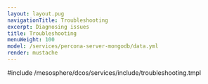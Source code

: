 ```yaml
---
layout: layout.pug
navigationTitle: Troubleshooting
excerpt: Diagnosing issues
title: Troubleshooting
menuWeight: 100
model: /services/percona-server-mongodb/data.yml
render: mustache
---
```


#include /mesosphere/dcos/services/include/troubleshooting.tmpl
